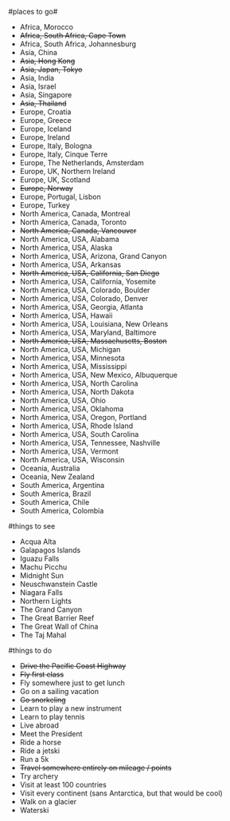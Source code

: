 #places to go#

* Africa, Morocco
* ~~Africa, South Africa, Cape Town~~
* Africa, South Africa, Johannesburg
* Asia, China
* ~~Asia, Hong Kong~~
* ~~Asia, Japan, Tokyo~~
* Asia, India
* Asia, Israel
* Asia, Singapore
* ~~Asia, Thailand~~
* Europe, Croatia
* Europe, Greece
* Europe, Iceland
* Europe, Ireland
* Europe, Italy, Bologna
* Europe, Italy, Cinque Terre
* Europe, The Netherlands, Amsterdam
* Europe, UK, Northern Ireland
* Europe, UK, Scotland
* ~~Europe, Norway~~
* Europe, Portugal, Lisbon
* Europe, Turkey
* North America, Canada, Montreal
* North America, Canada, Toronto
* ~~North America, Canada, Vancouver~~
* North America, USA, Alabama
* North America, USA, Alaska
* North America, USA, Arizona, Grand Canyon
* North America, USA, Arkansas
* ~~North America, USA, California, San Diego~~
* North America, USA, California, Yosemite
* North America, USA, Colorado, Boulder
* North America, USA, Colorado, Denver
* North America, USA, Georgia, Atlanta
* North America, USA, Hawaii
* North America, USA, Louisiana, New Orleans
* North America, USA, Maryland, Baltimore
* ~~North America, USA, Massachusetts, Boston~~
* North America, USA, Michigan
* North America, USA, Minnesota
* North America, USA, Mississippi
* North America, USA, New Mexico, Albuquerque
* North America, USA, North Carolina
* North America, USA, North Dakota
* North America, USA, Ohio
* North America, USA, Oklahoma
* North America, USA, Oregon, Portland
* North America, USA, Rhode Island
* North America, USA, South Carolina
* North America, USA, Tennessee, Nashville
* North America, USA, Vermont
* North America, USA, Wisconsin
* Oceania, Australia
* Oceania, New Zealand
* South America, Argentina
* South America, Brazil
* South America, Chile
* South America, Colombia

#things to see

* Acqua Alta
* Galapagos Islands
* Iguazu Falls
* Machu Picchu
* Midnight Sun
* Neuschwanstein Castle
* Niagara Falls
* Northern Lights
* The Grand Canyon
* The Great Barrier Reef
* The Great Wall of China
* The Taj Mahal

#things to do

* ~~Drive the Pacific Coast Highway~~
* ~~Fly first class~~
* Fly somewhere just to get lunch
* Go on a sailing vacation
* ~~Go snorkeling~~
* Learn to play a new instrument
* Learn to play tennis
* Live abroad
* Meet the President
* Ride a horse
* Ride a jetski
* Run a 5k
* ~~Travel somewhere entirely on mileage / points~~
* Try archery
* Visit at least 100 countries
* Visit every continent (sans Antarctica, but that would be cool)
* Walk on a glacier
* Waterski
